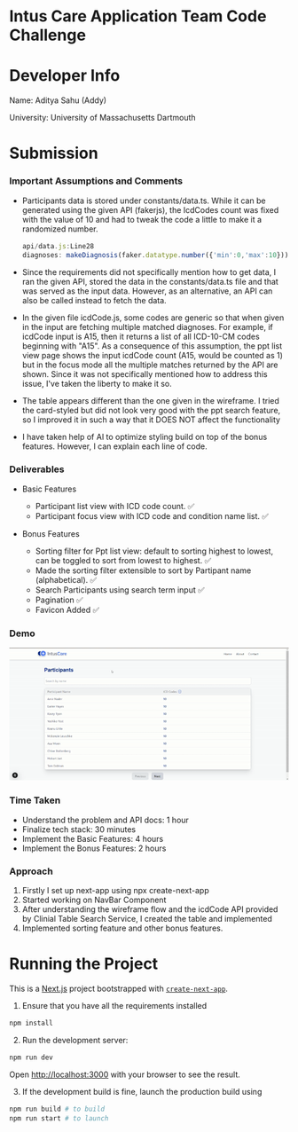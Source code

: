 # Intus Care Application Team Code Challenge
# Developer Info

Name: Aditya Sahu (Addy)

University: University of Massachusetts Dartmouth

# Submission

### Important Assumptions and Comments

+ Participants data is stored under constants/data.ts. While it can be generated using the given API (fakerjs), the IcdCodes count was fixed with the value of 10 and had to tweak the code a little to make it a randomized number.
    ```js
    api/data.js:Line28
    diagnoses: makeDiagnosis(faker.datatype.number({'min':0,'max':10})),
    ```

+ Since the requirements did not specifically mention how to get data, I ran the given API, stored the data in the constants/data.ts file and that was served as the input data. However, as an alternative, an API can also be called instead to fetch the data. 

+ In the given file icdCode.js, some codes are generic so that when given in the input are fetching multiple matched diagnoses. For example, if icdCode input is A15, then it returns a list of all ICD-10-CM codes beginning with "A15". As a consequence of this assumption, the ppt list view page shows the input icdCode count (A15, would be counted as 1) but in the focus mode all the multiple matches returned by the API are shown. Since it was not specifically mentioned how to address this issue, I've taken the liberty to make it so. 

+ The table appears different than the one given in the wireframe. I tried the card-styled but did not look very good with the ppt search feature, so I improved it in such a way that it DOES NOT affect the functionality 

+ I have taken help of AI to optimize styling build on top of the bonus features. However, I can explain each line of code.  

### Deliverables

  * Basic Features
    * Participant list view with ICD code count. ✅
    * Participant focus view with ICD code and condition name list. ✅

  * Bonus Features
    * Sorting filter for Ppt list view: default to sorting highest to lowest, can be toggled to sort from lowest to highest. ✅
    * Made the sorting filter extensible to sort by Partipant name (alphabetical). ✅
    * Search Participants using search term input ✅ 
    * Pagination ✅
    * Favicon Added ✅

### Demo
![alt text](demo.gif "Demo GIF")

### Time Taken

* Understand the problem and API docs: 1 hour
* Finalize tech stack: 30 minutes
* Implement the Basic Features: 4 hours
* Implement the Bonus Features: 2 hours


### Approach
1. Firstly I set up next-app using npx create-next-app 
2. Started working on NavBar Component
3. After understanding the wireframe flow and the icdCode API provided by Clinial Table Search Service, I created the table and implemented
4. Implemented sorting feature and other bonus features.
### 

# Running the Project

This is a [Next.js](https://nextjs.org) project bootstrapped with [`create-next-app`](https://nextjs.org/docs/app/api-reference/cli/create-next-app).

1. Ensure that you have all the requirements installed
```bash
npm install
```
2. Run the development server:

```bash
npm run dev
```

Open [http://localhost:3000](http://localhost:3000) with your browser to see the result.

3. If the development build is fine, launch the production build using
```bash
npm run build # to build
npm run start # to launch
```
